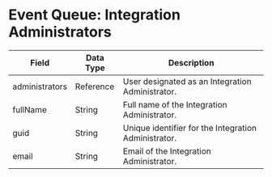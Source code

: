# Event Queue: Integration Administrators

| Field  | Data Type  | Description  |
|  --- |  --- |  --- | 
| administrators  | Reference  | User designated as an Integration Administrator.  |
| fullName  | String  | Full name of the Integration Administrator.  |
| guid  | String  | Unique identifier for the Integration Administrator.  |
| email  | String  | Email of the Integration Administrator.  |

